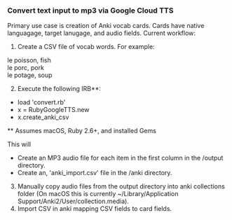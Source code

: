 ### Convert text input to mp3 via Google Cloud TTS

Primary use case is creation of Anki vocab cards. Cards have native languagage, target lanugage, and audio fields. Current workflow:

1. Create a CSV file of vocab words. For example:

le poisson, fish  
le porc, pork  
le potage, soup  

2. Execute the following IRB**:
- load 'convert.rb'
- x = RubyGoogleTTS.new
- x.create_anki_csv

** Assumes macOS, Ruby 2.6+, and installed Gems

This will 
- Create an MP3 audio file for each item in the first column in the /output directory.
- Create an, 'anki_import.csv' file in the /anki directory.


3. Manually copy audio files from the output directory into anki collections folder (On macOS this is currently ~/Library/Application Support/Anki2/User/collection.media).
4. Import CSV in anki mapping CSV fields to card fields.

